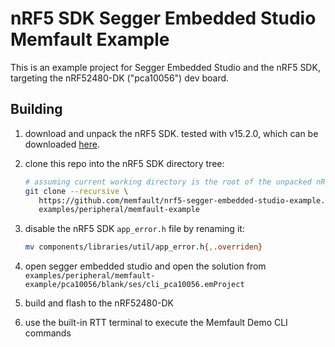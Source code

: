 # nRF5 SDK Segger Embedded Studio Memfault Example

This is an example project for Segger Embedded Studio and the nRF5 SDK,
targeting the nRF52480-DK ("pca10056") dev board.

## Building

1. download and unpack the nRF5 SDK. tested with v15.2.0, which can be
   downloaded
   [here](https://developer.nordicsemi.com/nRF5_SDK/nRF5_SDK_v15.x.x/nRF5_SDK_15.2.0_9412b96.zip).
2. clone this repo into the nRF5 SDK directory tree:

   ```bash
   # assuming current working directory is the root of the unpacked nRF5 SDK
   git clone --recursive \
      https://github.com/memfault/nrf5-segger-embedded-studio-example.git \
      examples/peripheral/memfault-example
   ```

3. disable the nRF5 SDK `app_error.h` file by renaming it:

   ```bash
   mv components/libraries/util/app_error.h{,.overriden}
   ```

4. open segger embedded studio and open the solution from
   `examples/peripheral/memfault-example/pca10056/blank/ses/cli_pca10056.emProject`
5. build and flash to the nRF52480-DK
6. use the built-in RTT terminal to execute the Memfault Demo CLI commands
